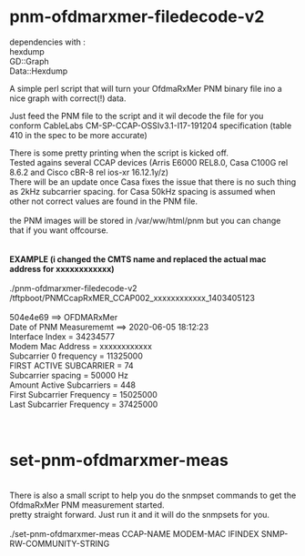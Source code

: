 # pnm-ofdmarxmer-filedecode-v2

dependencies with :<br>
hexdump<br>
GD::Graph<br>
Data::Hexdump<br>

A simple perl script that will turn your OfdmaRxMer PNM binary file ino a nice graph with correct(!) data.<br>
 
Just feed the PNM file to the script and it wil decode the file for you conform CableLabs CM-SP-CCAP-OSSIv3.1-I17-191204 specification (table 410 in the spec to be more accurate)<br>

There is some pretty printing when the script is kicked off.<br>
Tested agains several CCAP devices (Arris E6000 REL8.0, Casa C100G rel 8.6.2 and Cisco cBR-8 rel ios-xr 16.12.1y/z)<br>
There will be an update once Casa fixes the issue that there is no such thing as 2kHz subcarrier spacing. for Casa 50kHz spacing is assumed when other not correct values are found in the PNM file.<br>
<br>
the PNM images will be stored in /var/ww/html/pnm but you can change that if you want offcourse.<br>
<br>
<br>
<b>EXAMPLE (i changed the CMTS name and replaced the actual mac address for xxxxxxxxxxxx)<br></b>
<br>
./pnm-ofdmarxmer-filedecode-v2 /tftpboot/PNMCcapRxMER_CCAP002_xxxxxxxxxxxx_1403405123<br>
<br>
504e4e69 ==> OFDMARxMer<br>
Date of PNM Measurememt ==> 2020-06-05 18:12:23<br>
Interface Index = 34234577<br>
Modem Mac Address = xxxxxxxxxxxx<br>
Subcarrier 0 frequency = 11325000<br>
FIRST ACTIVE SUBCARRIER = 74<br>
Subcarrier spacing = 50000 Hz<br>
Amount Active Subcarriers = 448<br>
First Subcarrier Frequency = 15025000<br>
Last Subcarrier Frequency = 37425000<br>
<br>
<br>
# set-pnm-ofdmarxmer-meas<br>
<br>
There is also a small script to help you do the snmpset commands to get the OfdmaRxMer PNM measurement started.<br>
pretty straight forward. Just run it and it will do the snmpsets for you.<br>
<br>
./set-pnm-ofdmarxmer-meas CCAP-NAME MODEM-MAC IFINDEX SNMP-RW-COMMUNITY-STRING<br>

